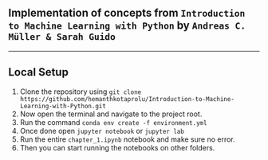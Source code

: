 ## Implementation of concepts from `Introduction to Machine Learning with Python` by `Andreas C. Müller & Sarah Guido`

<hr>

## Local Setup
1. Clone the repository using `git clone https://github.com/hemanthkotaprolu/Introduction-to-Machine-Learning-with-Python.git`
1. Now open the terminal and navigate to the project root.
1. Run the command `conda env create -f environment.yml`
1. Once done open `jupyter notebook` or `jupyter lab`
1. Run the entire `chapter_1.ipynb` notebook and make sure no error.
1. Then you can start running the notebooks on other folders.
